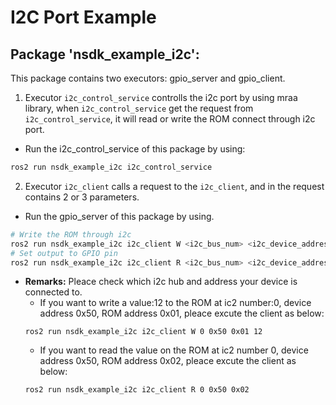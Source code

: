 # I2C Port Example

## Package 'nsdk_example_i2c':

This package contains two executors: gpio_server and gpio_client.

1. Executor `i2c_control_service` controlls the i2c port by using mraa library, when `i2c_control_service` get the request from `i2c_control_service`, it will read or write the ROM connect through i2c port.  
  - Run the i2c_control_service of this package by using:
```bash
ros2 run nsdk_example_i2c i2c_control_service
```
2. Executor `i2c_client` calls a request to the `i2c_client`, and in the request contains 2 or 3 parameters. 
  - Run the gpio_server of this package by using.  
```bash
# Write the ROM through i2c
ros2 run nsdk_example_i2c i2c_client W <i2c_bus_num> <i2c_device_address> <i2c_rom_address> value
# Set output to GPIO pin
ros2 run nsdk_example_i2c i2c_client R <i2c_bus_num> <i2c_device_address> <i2c_rom_address> 
```
  - **Remarks:** Pleace check which i2c hub and address your device is connected to.  
    - If you want to write a value:12 to the ROM at ic2 number:0, device address 0x50, ROM address 0x01, pleace excute the client as below:
    ```
    ros2 run nsdk_example_i2c i2c_client W 0 0x50 0x01 12 
    ```
    - If you want to read the value on the ROM at ic2 number 0, device address 0x50, ROM address 0x02, pleace excute the client as below:
    ```
    ros2 run nsdk_example_i2c i2c_client R 0 0x50 0x02 
    ```